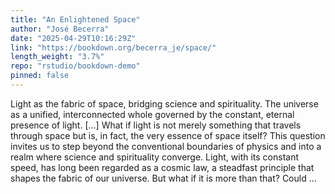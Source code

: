 ```yaml
---
title: "An Enlightened Space"
author: "José Becerra"
date: "2025-04-29T10:16:29Z"
link: "https://bookdown.org/becerra_je/space/"
length_weight: "3.7%"
repo: "rstudio/bookdown-demo"
pinned: false
---
```


Light as the fabric of space, bridging science and spirituality. The universe as a unified, interconnected whole governed by the constant, eternal presence of light. [...] What if light is not merely something that travels through space but is, in fact, the very essence of space itself? This question invites us to step beyond the conventional boundaries of physics and into a realm where science and spirituality converge. Light, with its constant speed, has long been regarded as a cosmic law, a steadfast principle that shapes the fabric of our universe. But what if it is more than that? Could ...
